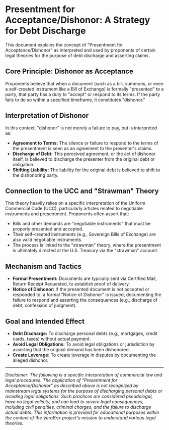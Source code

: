 
# Presentment for Acceptance/Dishonor: A Strategy for Debt Discharge

This document explains the concept of "Presentment for Acceptance/Dishonor" as interpreted and used by proponents of certain legal theories for the purpose of debt discharge and asserting claims.

## Core Principle: Dishonor as Acceptance

Proponents believe that when a document (such as a bill, summons, or even a self-created instrument like a Bill of Exchange) is formally "presented" to a party, that party has a duty to "accept" or respond to its terms. If the party fails to do so within a specified timeframe, it constitutes "dishonor."

## Interpretation of Dishonor

In this context, "dishonor" is not merely a failure to pay, but is interpreted as:

*   **Agreement to Terms:** The silence or failure to respond to the terms of the presentment is seen as an agreement to the presenter's claims.
*   **Discharge of Debt:** This perceived agreement, or the act of dishonor itself, is believed to discharge the presenter from the original debt or obligation.
*   **Shifting Liability:** The liability for the original debt is believed to shift to the dishonoring party.

## Connection to the UCC and "Strawman" Theory

This theory heavily relies on a specific interpretation of the Uniform Commercial Code (UCC), particularly articles related to negotiable instruments and presentment. Proponents often assert that:

*   Bills and other demands are "negotiable instruments" that must be properly presented and accepted.
*   Their self-created instruments (e.g., Sovereign Bills of Exchange) are also valid negotiable instruments.
*   The process is linked to the "strawman" theory, where the presentment is ultimately directed at the U.S. Treasury via the "strawman" account.

## Mechanism and Tactics

*   **Formal Presentment:** Documents are typically sent via Certified Mail, Return Receipt Requested, to establish proof of delivery.
*   **Notice of Dishonor:** If the presented document is not accepted or responded to, a formal "Notice of Dishonor" is issued, documenting the failure to respond and asserting the consequences (e.g., discharge of debt, confession of judgment).

## Goal and Intended Effect

*   **Debt Discharge:** To discharge personal debts (e.g., mortgages, credit cards, taxes) without actual payment.
*   **Avoid Legal Obligations:** To avoid legal obligations or jurisdiction by asserting that the original demand has been dishonored.
*   **Create Leverage:** To create leverage in disputes by documenting the alleged dishonor.

---

*Disclaimer: The following is a specific interpretation of commercial law and legal procedures. The application of "Presentment for Acceptance/Dishonor" as described above is not recognized by mainstream legal systems for the purpose of discharging personal debts or avoiding legal obligations. Such practices are considered pseudolegal, have no legal validity, and can lead to severe legal consequences, including civil penalties, criminal charges, and the failure to discharge actual debts. This information is provided for educational purposes within the context of the VeroBrix project's mission to understand various legal theories.*
